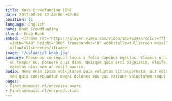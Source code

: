 ```yaml
---
title: Knab Crowdfunding (EN)
date: 2017-08-30 12:40:00 +02:00
position: 11
language: English
name: Knab Crowdfunding
client: Knab Bank
embed: <iframe src="https://player.vimeo.com/video/185963476?color=ffffff&title=0&byline=0&portrait=0"
  width="640" height="360" frameborder="0" webkitallowfullscreen mozallowfullscreen
  allowfullscreen></iframe>
image: "/uploads/1_knab.jpg"
summary: Maecenas consequat lacus a felis dapibus egestas. Vivamus urna enim, interdum
  eu tempor eu, posuere quis diam. Quisque quis orci dignissim, eleifend massa vel,
  egestas nisi nam ac velit mauris.
audio: Nemo enim ipsam voluptatem quia voluptas sit aspernatur aut odit aut fugit,
  sed quia consequuntur magni dolores eos qui ratione voluptatem sequi nesciunt.
pages:
- Finetunemusic.nl/en/voice-overs
- Finetunemusic.nl/en/production
---
```

